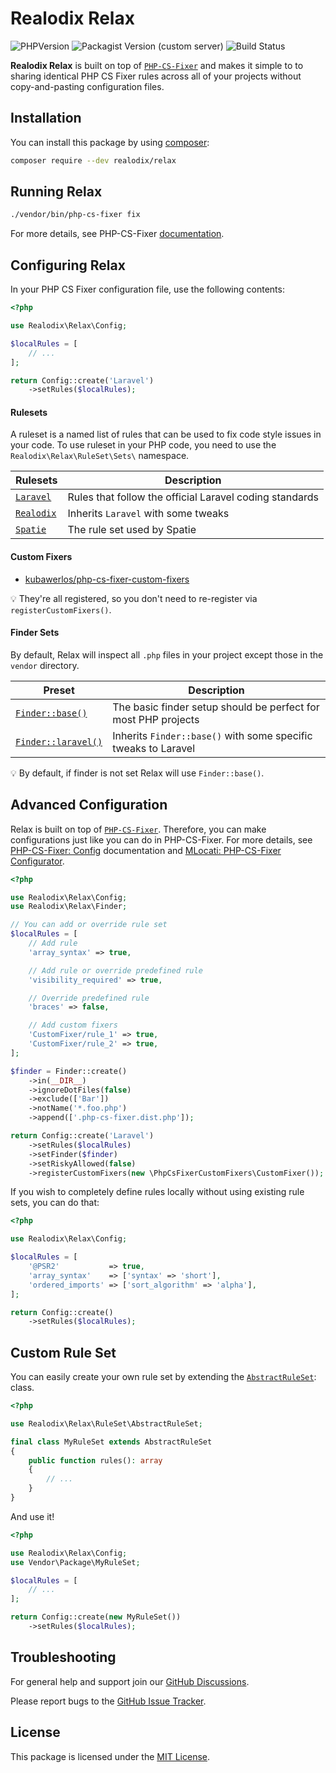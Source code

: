 # Realodix Relax

![PHPVersion](https://img.shields.io/badge/PHP-7.4%20|%20%5E8.0-777BB4.svg?style=flat-square)
![Packagist Version (custom server)](https://img.shields.io/packagist/v/realodix/relax)
![Build Status](../../actions/workflows/ci.yml/badge.svg)

**Realodix Relax** is built on top of [`PHP-CS-Fixer`][php-cs-fixer] and makes it simple to to sharing identical PHP CS Fixer rules across all of your projects without copy-and-pasting configuration files.

## Installation

You can install this package by using [composer](https://getcomposer.org/):

```sh
composer require --dev realodix/relax
```

## Running Relax

```sh
./vendor/bin/php-cs-fixer fix
```

For more details, see PHP-CS-Fixer [documentation](https://github.com/PHP-CS-Fixer/PHP-CS-Fixer/blob/master/doc/usage.rst).

## Configuring Relax

In your PHP CS Fixer configuration file, use the following contents:

```php
<?php

use Realodix\Relax\Config;

$localRules = [
    // ...
];

return Config::create('Laravel')
    ->setRules($localRules);
```

#### Rulesets

A ruleset is a named list of rules that can be used to fix code style issues in your code. To use ruleset in your PHP code, you need to use the `Realodix\Relax\RuleSet\Sets\` namespace.

| Rulesets                  | Description |
| ------------------------- |-------------|
| [`Laravel`][rs_laravel]   | Rules that follow the official Laravel coding standards |
| [`Realodix`][rs_realodix] | Inherits `Laravel` with some tweaks |
| [`Spatie`][rs_spatie]     | The rule set used by Spatie |


#### Custom Fixers

- [kubawerlos/php-cs-fixer-custom-fixers](https://github.com/kubawerlos/php-cs-fixer-custom-fixers)

:bulb: They're all registered, so you don't need to re-register via `registerCustomFixers()`.

#### Finder Sets

By default, Relax will inspect all `.php` files in your project except those in the `vendor` directory.

| Preset | Description |
| -------- |-------------|
| [`Finder::base()`][doc_f_base] | The basic finder setup should be perfect for most PHP projects |
| [`Finder::laravel()`][doc_f_laravel] | Inherits `Finder::base()` with some specific tweaks to Laravel |

:bulb: By default, if finder is not set Relax will use `Finder::base()`.

[rs_laravel]: src/RuleSet/Sets/Laravel.php
[rs_realodix]: src/RuleSet/Sets/Realodix.php
[rs_spatie]: src/RuleSet/Sets/Spatie.php
[doc_f_base]: docs/finders.md#finderbase
[doc_f_laravel]: docs/finders.md#finderlaravel

## Advanced Configuration

Relax is built on top of [`PHP-CS-Fixer`][php-cs-fixer]. Therefore, you can make configurations just like you can do in PHP-CS-Fixer. For more details, see  [PHP-CS-Fixer: Config](https://github.com/PHP-CS-Fixer/PHP-CS-Fixer/blob/master/doc/config.rst) documentation and [MLocati: PHP-CS-Fixer Configurator](https://mlocati.github.io/php-cs-fixer-configurator).

```php
<?php

use Realodix\Relax\Config;
use Realodix\Relax\Finder;

// You can add or override rule set
$localRules = [
    // Add rule
    'array_syntax' => true,

    // Add rule or override predefined rule
    'visibility_required' => true,

    // Override predefined rule
    'braces' => false,

    // Add custom fixers
    'CustomFixer/rule_1' => true,
    'CustomFixer/rule_2' => true,
];

$finder = Finder::create()
    ->in(__DIR__)
    ->ignoreDotFiles(false)
    ->exclude(['Bar'])
    ->notName('*.foo.php')
    ->append(['.php-cs-fixer.dist.php']);

return Config::create('Laravel')
    ->setRules($localRules)
    ->setFinder($finder)
    ->setRiskyAllowed(false)
    ->registerCustomFixers(new \PhpCsFixerCustomFixers\CustomFixer());
```

If you wish to completely define rules locally without using existing rule sets, you can do that:

```php
<?php

use Realodix\Relax\Config;

$localRules = [
    '@PSR2'           => true,
    'array_syntax'    => ['syntax' => 'short'],
    'ordered_imports' => ['sort_algorithm' => 'alpha'],
];

return Config::create()
    ->setRules($localRules);
```

## Custom Rule Set

You can easily create your own rule set by extending the [`AbstractRuleSet`](src/RuleSet/AbstractRuleSet.php): class.

```php
<?php

use Realodix\Relax\RuleSet\AbstractRuleSet;

final class MyRuleSet extends AbstractRuleSet
{
    public function rules(): array
    {
        // ...
    }
}
```

And use it!

```php
<?php

use Realodix\Relax\Config;
use Vendor\Package\MyRuleSet;

$localRules = [
    // ...
];

return Config::create(new MyRuleSet())
    ->setRules($localRules);
```

## Troubleshooting

For general help and support join our [GitHub Discussions](../../discussions).

Please report bugs to the [GitHub Issue Tracker](../../issues).

## License

This package is licensed under the [MIT License](/LICENSE).

[php-cs-fixer]: https://github.com/PHP-CS-Fixer/PHP-CS-Fixer
